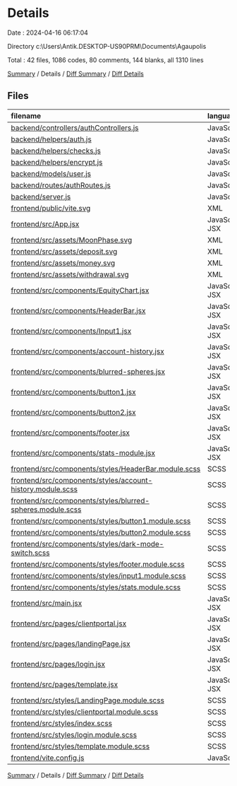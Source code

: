 # Details

Date : 2024-04-16 06:17:04

Directory c:\\Users\\Antik.DESKTOP-US90PRM\\Documents\\Agaupolis

Total : 42 files,  1086 codes, 80 comments, 144 blanks, all 1310 lines

[Summary](results.md) / Details / [Diff Summary](diff.md) / [Diff Details](diff-details.md)

## Files
| filename | language | code | comment | blank | total |
| :--- | :--- | ---: | ---: | ---: | ---: |
| [backend/controllers/authControllers.js](/backend/controllers/authControllers.js) | JavaScript | 73 | 21 | 19 | 113 |
| [backend/helpers/auth.js](/backend/helpers/auth.js) | JavaScript | 17 | 3 | 4 | 24 |
| [backend/helpers/checks.js](/backend/helpers/checks.js) | JavaScript | 42 | 7 | 8 | 57 |
| [backend/helpers/encrypt.js](/backend/helpers/encrypt.js) | JavaScript | 15 | 0 | 3 | 18 |
| [backend/models/user.js](/backend/models/user.js) | JavaScript | 12 | 0 | 4 | 16 |
| [backend/routes/authRoutes.js](/backend/routes/authRoutes.js) | JavaScript | 15 | 6 | 7 | 28 |
| [backend/server.js](/backend/server.js) | JavaScript | 20 | 5 | 6 | 31 |
| [frontend/public/vite.svg](/frontend/public/vite.svg) | XML | 1 | 0 | 0 | 1 |
| [frontend/src/App.jsx](/frontend/src/App.jsx) | JavaScript JSX | 18 | 0 | 4 | 22 |
| [frontend/src/assets/MoonPhase.svg](/frontend/src/assets/MoonPhase.svg) | XML | 16 | 0 | 1 | 17 |
| [frontend/src/assets/deposit.svg](/frontend/src/assets/deposit.svg) | XML | 9 | 0 | 1 | 10 |
| [frontend/src/assets/money.svg](/frontend/src/assets/money.svg) | XML | 9 | 0 | 1 | 10 |
| [frontend/src/assets/withdrawal.svg](/frontend/src/assets/withdrawal.svg) | XML | 9 | 0 | 1 | 10 |
| [frontend/src/components/EquityChart.jsx](/frontend/src/components/EquityChart.jsx) | JavaScript JSX | 78 | 0 | 6 | 84 |
| [frontend/src/components/HeaderBar.jsx](/frontend/src/components/HeaderBar.jsx) | JavaScript JSX | 8 | 0 | 2 | 10 |
| [frontend/src/components/Input1.jsx](/frontend/src/components/Input1.jsx) | JavaScript JSX | 16 | 0 | 2 | 18 |
| [frontend/src/components/account-history.jsx](/frontend/src/components/account-history.jsx) | JavaScript JSX | 41 | 0 | 5 | 46 |
| [frontend/src/components/blurred-spheres.jsx](/frontend/src/components/blurred-spheres.jsx) | JavaScript JSX | 6 | 0 | 1 | 7 |
| [frontend/src/components/button1.jsx](/frontend/src/components/button1.jsx) | JavaScript JSX | 8 | 0 | 2 | 10 |
| [frontend/src/components/button2.jsx](/frontend/src/components/button2.jsx) | JavaScript JSX | 8 | 0 | 2 | 10 |
| [frontend/src/components/footer.jsx](/frontend/src/components/footer.jsx) | JavaScript JSX | 25 | 0 | 2 | 27 |
| [frontend/src/components/stats-module.jsx](/frontend/src/components/stats-module.jsx) | JavaScript JSX | 16 | 0 | 2 | 18 |
| [frontend/src/components/styles/HeaderBar.module.scss](/frontend/src/components/styles/HeaderBar.module.scss) | SCSS | 5 | 0 | 1 | 6 |
| [frontend/src/components/styles/account-history.module.scss](/frontend/src/components/styles/account-history.module.scss) | SCSS | 16 | 0 | 1 | 17 |
| [frontend/src/components/styles/blurred-spheres.module.scss](/frontend/src/components/styles/blurred-spheres.module.scss) | SCSS | 7 | 0 | 0 | 7 |
| [frontend/src/components/styles/button1.module.scss](/frontend/src/components/styles/button1.module.scss) | SCSS | 25 | 0 | 2 | 27 |
| [frontend/src/components/styles/button2.module.scss](/frontend/src/components/styles/button2.module.scss) | SCSS | 16 | 0 | 0 | 16 |
| [frontend/src/components/styles/dark-mode-switch.scss](/frontend/src/components/styles/dark-mode-switch.scss) | SCSS | 0 | 0 | 1 | 1 |
| [frontend/src/components/styles/footer.module.scss](/frontend/src/components/styles/footer.module.scss) | SCSS | 48 | 0 | 3 | 51 |
| [frontend/src/components/styles/input1.module.scss](/frontend/src/components/styles/input1.module.scss) | SCSS | 28 | 0 | 1 | 29 |
| [frontend/src/components/styles/stats.module.scss](/frontend/src/components/styles/stats.module.scss) | SCSS | 40 | 0 | 4 | 44 |
| [frontend/src/main.jsx](/frontend/src/main.jsx) | JavaScript JSX | 9 | 0 | 2 | 11 |
| [frontend/src/pages/clientportal.jsx](/frontend/src/pages/clientportal.jsx) | JavaScript JSX | 52 | 0 | 2 | 54 |
| [frontend/src/pages/landingPage.jsx](/frontend/src/pages/landingPage.jsx) | JavaScript JSX | 39 | 17 | 8 | 64 |
| [frontend/src/pages/login.jsx](/frontend/src/pages/login.jsx) | JavaScript JSX | 74 | 17 | 4 | 95 |
| [frontend/src/pages/template.jsx](/frontend/src/pages/template.jsx) | JavaScript JSX | 12 | 0 | 2 | 14 |
| [frontend/src/styles/LandingPage.module.scss](/frontend/src/styles/LandingPage.module.scss) | SCSS | 69 | 3 | 4 | 76 |
| [frontend/src/styles/clientportal.module.scss](/frontend/src/styles/clientportal.module.scss) | SCSS | 63 | 0 | 9 | 72 |
| [frontend/src/styles/index.scss](/frontend/src/styles/index.scss) | SCSS | 24 | 0 | 4 | 28 |
| [frontend/src/styles/login.module.scss](/frontend/src/styles/login.module.scss) | SCSS | 77 | 0 | 9 | 86 |
| [frontend/src/styles/template.module.scss](/frontend/src/styles/template.module.scss) | SCSS | 15 | 0 | 2 | 17 |
| [frontend/vite.config.js](/frontend/vite.config.js) | JavaScript | 5 | 1 | 2 | 8 |

[Summary](results.md) / Details / [Diff Summary](diff.md) / [Diff Details](diff-details.md)